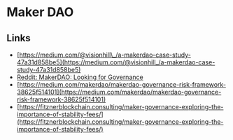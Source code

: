 # Maker DAO

## Links

* [https://medium.com/@visionhill\_/a-makerdao-case-study-47a31d858be5](https://medium.com/@visionhill_/a-makerdao-case-study-47a31d858be5)
* [Reddit: MakerDAO: Looking for Governance](https://www.reddit.com/r/MakerDAO/comments/csia9r/makerdao_looking_for_governance/)
* [https://medium.com/makerdao/makerdao-governance-risk-framework-38625f514101](https://medium.com/makerdao/makerdao-governance-risk-framework-38625f514101)
* [https://fitznerblockchain.consulting/maker-governance-exploring-the-importance-of-stability-fees/](https://fitznerblockchain.consulting/maker-governance-exploring-the-importance-of-stability-fees/)



